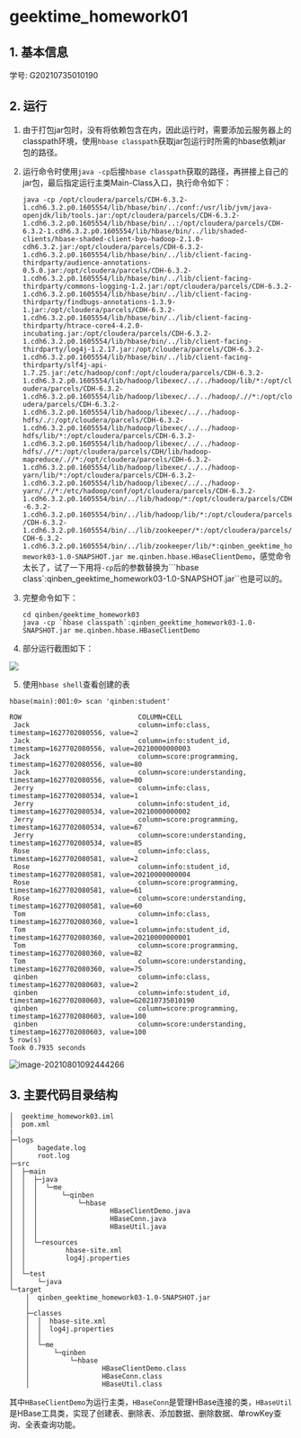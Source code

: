 # geektime_homework01
## 1. 基本信息

学号: G20210735010190

## 2. 运行

1. 由于打包jar包时，没有将依赖包含在内，因此运行时，需要添加云服务器上的classpath环境，使用`hbase classpath`获取jar包运行时所需的hbase依赖jar包的路径。

2. 运行命令时使用`java -cp`后接`hbase classpath`获取的路径，再拼接上自己的jar包，最后指定运行主类Main-Class入口，执行命令如下：

   `java -cp /opt/cloudera/parcels/CDH-6.3.2-1.cdh6.3.2.p0.1605554/lib/hbase/bin/../conf:/usr/lib/jvm/java-openjdk/lib/tools.jar:/opt/cloudera/parcels/CDH-6.3.2-1.cdh6.3.2.p0.1605554/lib/hbase/bin/..:/opt/cloudera/parcels/CDH-6.3.2-1.cdh6.3.2.p0.1605554/lib/hbase/bin/../lib/shaded-clients/hbase-shaded-client-byo-hadoop-2.1.0-cdh6.3.2.jar:/opt/cloudera/parcels/CDH-6.3.2-1.cdh6.3.2.p0.1605554/lib/hbase/bin/../lib/client-facing-thirdparty/audience-annotations-0.5.0.jar:/opt/cloudera/parcels/CDH-6.3.2-1.cdh6.3.2.p0.1605554/lib/hbase/bin/../lib/client-facing-thirdparty/commons-logging-1.2.jar:/opt/cloudera/parcels/CDH-6.3.2-1.cdh6.3.2.p0.1605554/lib/hbase/bin/../lib/client-facing-thirdparty/findbugs-annotations-1.3.9-1.jar:/opt/cloudera/parcels/CDH-6.3.2-1.cdh6.3.2.p0.1605554/lib/hbase/bin/../lib/client-facing-thirdparty/htrace-core4-4.2.0-incubating.jar:/opt/cloudera/parcels/CDH-6.3.2-1.cdh6.3.2.p0.1605554/lib/hbase/bin/../lib/client-facing-thirdparty/log4j-1.2.17.jar:/opt/cloudera/parcels/CDH-6.3.2-1.cdh6.3.2.p0.1605554/lib/hbase/bin/../lib/client-facing-thirdparty/slf4j-api-1.7.25.jar:/etc/hadoop/conf:/opt/cloudera/parcels/CDH-6.3.2-1.cdh6.3.2.p0.1605554/lib/hadoop/libexec/../../hadoop/lib/*:/opt/cloudera/parcels/CDH-6.3.2-1.cdh6.3.2.p0.1605554/lib/hadoop/libexec/../../hadoop/.//*:/opt/cloudera/parcels/CDH-6.3.2-1.cdh6.3.2.p0.1605554/lib/hadoop/libexec/../../hadoop-hdfs/./:/opt/cloudera/parcels/CDH-6.3.2-1.cdh6.3.2.p0.1605554/lib/hadoop/libexec/../../hadoop-hdfs/lib/*:/opt/cloudera/parcels/CDH-6.3.2-1.cdh6.3.2.p0.1605554/lib/hadoop/libexec/../../hadoop-hdfs/.//*:/opt/cloudera/parcels/CDH/lib/hadoop-mapreduce/.//*:/opt/cloudera/parcels/CDH-6.3.2-1.cdh6.3.2.p0.1605554/lib/hadoop/libexec/../../hadoop-yarn/lib/*:/opt/cloudera/parcels/CDH-6.3.2-1.cdh6.3.2.p0.1605554/lib/hadoop/libexec/../../hadoop-yarn/.//*:/etc/hadoop/conf/opt/cloudera/parcels/CDH-6.3.2-1.cdh6.3.2.p0.1605554/bin/../lib/hadoop/*:/opt/cloudera/parcels/CDH-6.3.2-1.cdh6.3.2.p0.1605554/bin/../lib/hadoop/lib/*:/opt/cloudera/parcels/CDH-6.3.2-1.cdh6.3.2.p0.1605554/bin/../lib/zookeeper/*:/opt/cloudera/parcels/CDH-6.3.2-1.cdh6.3.2.p0.1605554/bin/../lib/zookeeper/lib/*:qinben_geektime_homework03-1.0-SNAPSHOT.jar me.qinben.hbase.HBaseClientDemo`，感觉命令太长了，试了一下用将`-cp`后的参数替换为```hbase class`:qinben_geektime_homework03-1.0-SNAPSHOT.jar``也是可以的。
   
3. 完整命令如下：

   ```shell
   cd qinben/geektime_homework03
   java -cp `hbase classpath`:qinben_geektime_homework03-1.0-SNAPSHOT.jar me.qinben.hbase.HBaseClientDemo
   
   ```

4. 部分运行截图如下：

![](C:\Users\84738\Desktop\homework03.png)

5. 使用`hbase shell`查看创建的表

```shell
hbase(main):001:0> scan 'qinben:student'

ROW                             COLUMN+CELL
 Jack                           column=info:class, timestamp=1627702080556, value=2
 Jack                           column=info:student_id, timestamp=1627702080556, value=20210000000003
 Jack                           column=score:programming, timestamp=1627702080556, value=80
 Jack                           column=score:understanding, timestamp=1627702080556, value=80
 Jerry                          column=info:class, timestamp=1627702080534, value=1
 Jerry                          column=info:student_id, timestamp=1627702080534, value=20210000000002
 Jerry                          column=score:programming, timestamp=1627702080534, value=67
 Jerry                          column=score:understanding, timestamp=1627702080534, value=85
 Rose                           column=info:class, timestamp=1627702080581, value=2
 Rose                           column=info:student_id, timestamp=1627702080581, value=20210000000004
 Rose                           column=score:programming, timestamp=1627702080581, value=61
 Rose                           column=score:understanding, timestamp=1627702080581, value=60
 Tom                            column=info:class, timestamp=1627702080360, value=1
 Tom                            column=info:student_id, timestamp=1627702080360, value=20210000000001
 Tom                            column=score:programming, timestamp=1627702080360, value=82
 Tom                            column=score:understanding, timestamp=1627702080360, value=75
 qinben                         column=info:class, timestamp=1627702080603, value=2
 qinben                         column=info:student_id, timestamp=1627702080603, value=G20210735010190
 qinben                         column=score:programming, timestamp=1627702080603, value=100
 qinben                         column=score:understanding, timestamp=1627702080603, value=100
5 row(s)
Took 0.7935 seconds

```

![image-20210801092444266](C:\Users\84738\AppData\Roaming\Typora\typora-user-images\image-20210801092444266.png)

## 3. 主要代码目录结构
```
│  geektime_homework03.iml
│  pom.xml
|
├─logs
│      bagedate.log
│      root.log
├─src
│  ├─main
│  │  ├─java
│  │  │  └─me
│  │  │      └─qinben
│  │  │          └─hbase
│  │  │                  HBaseClientDemo.java
│  │  │                  HBaseConn.java
│  │  │                  HBaseUtil.java
│  │  │
│  │  └─resources
│  │          hbase-site.xml
│  │          log4j.properties
│  │
│  └─test
│      └─java
└─target
    │  qinben_geektime_homework03-1.0-SNAPSHOT.jar
    │
    ├─classes
    │  │  hbase-site.xml
    │  │  log4j.properties
    │  │
    │  └─me
    │      └─qinben
    │          └─hbase
    │                  HBaseClientDemo.class
    │                  HBaseConn.class
    │                  HBaseUtil.class
```

其中`HBaseClientDemo`为运行主类，`HBaseConn`是管理HBase连接的类，`HBaseUtil`是HBase工具类，实现了创建表、删除表、添加数据、删除数据、单rowKey查询、全表查询功能。